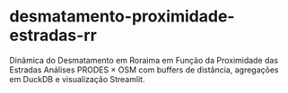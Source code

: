 # desmatamento-proximidade-estradas-rr
 Dinâmica do Desmatamento em Roraima em Função da Proximidade das Estradas Análises PRODES × OSM com buffers de distância, agregações em DuckDB e visualização Streamlit.
